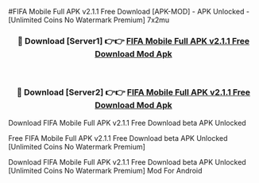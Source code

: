 #FIFA Mobile Full APK v2.1.1 Free Download [APK-MOD] - APK Unlocked - [Unlimited Coins No Watermark Premium] 7x2mu



<div align="center">

<h3>🔴 Download [Server1] 👉👉 <a href="https://momento.my/?title=FIFA_Mobile_Full_APK_v2.1.1_Free_Download">FIFA Mobile Full APK v2.1.1 Free Download Mod Apk</a></h3><br>

<h3>🔴 Download [Server2] 👉👉 <a href="https://momento.my/?title=FIFA_Mobile_Full_APK_v2.1.1_Free_Download">FIFA Mobile Full APK v2.1.1 Free Download Mod Apk</a></h3>
</div>



Download FIFA Mobile Full APK v2.1.1 Free Download beta APK Unlocked

Free FIFA Mobile Full APK v2.1.1 Free Download beta APK Unlocked [Unlimited Coins No Watermark Premium]

Download FIFA Mobile Full APK v2.1.1 Free Download beta APK Unlocked [Unlimited Coins No Watermark Premium] Mod For Android
